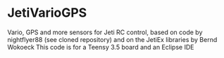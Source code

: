 # JetiVarioGPS
Vario, GPS and more sensors for Jeti RC control, based on code by nightflyer88 (see cloned repository) and on the JetiEx libraries by Bernd Wokoeck
This code is for a Teensy 3.5 board and an Eclipse IDE
